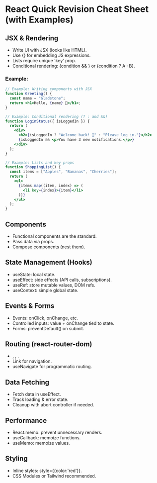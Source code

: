 # React Quick Revision Cheat Sheet (with Examples)

## JSX & Rendering
- Write UI with JSX (looks like HTML).
- Use {} for embedding JS expressions.
- Lists require unique 'key' prop.
- Conditional rendering: {condition && <Component />} or {condition ? A : B}.

### Example:
```jsx
// Example: Writing components with JSX
function Greeting() {
  const name = "Gladstone";
  return <h1>Hello, {name} 👋</h1>;
}

// Example: Conditional rendering (? : and &&)
function LoginStatus({ isLoggedIn }) {
  return (
    <div>
      <h2>{isLoggedIn ? "Welcome back! 🎉" : "Please log in."}</h2>
      {isLoggedIn && <p>You have 3 new notifications.</p>}
    </div>
  );
}

// Example: Lists and key props
function ShoppingList() {
  const items = ["Apples", "Bananas", "Cherries"];
  return (
    <ul>
      {items.map((item, index) => (
        <li key={index}>{item}</li>
      ))}
    </ul>
  );
}
```

## Components
- Functional components are the standard.
- Pass data via props.
- Compose components (nest them).

## State Management (Hooks)
- useState: local state.
- useEffect: side effects (API calls, subscriptions).
- useRef: store mutable values, DOM refs.
- useContext: simple global state.

## Events & Forms
- Events: onClick, onChange, etc.
- Controlled inputs: value + onChange tied to state.
- Forms: preventDefault() on submit.

## Routing (react-router-dom)
- <BrowserRouter>, <Routes>, <Route>.
- Link for navigation.
- useNavigate for programmatic routing.

## Data Fetching
- Fetch data in useEffect.
- Track loading & error state.
- Cleanup with abort controller if needed.

## Performance
- React.memo: prevent unnecessary renders.
- useCallback: memoize functions.
- useMemo: memoize values.

## Styling
- Inline styles: style={{color:'red'}}.
- CSS Modules or Tailwind recommended.

